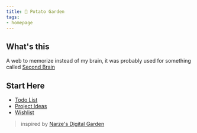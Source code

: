 ```yaml
---
title: 🥔 Potato Garden
tags:
- homepage
---
```

## What's this
A web to memorize instead of my brain, it was probably used for something called [Second Brain](https://garden.narze.live/Second-Brain/)

## Start Here
- [Todo List](Todos.md)
- [Project Ideas](ideas)
- [Wishlist](Wishlist.md)

> inspired by [Narze's Digital Garden](https://garden.narze.live)
